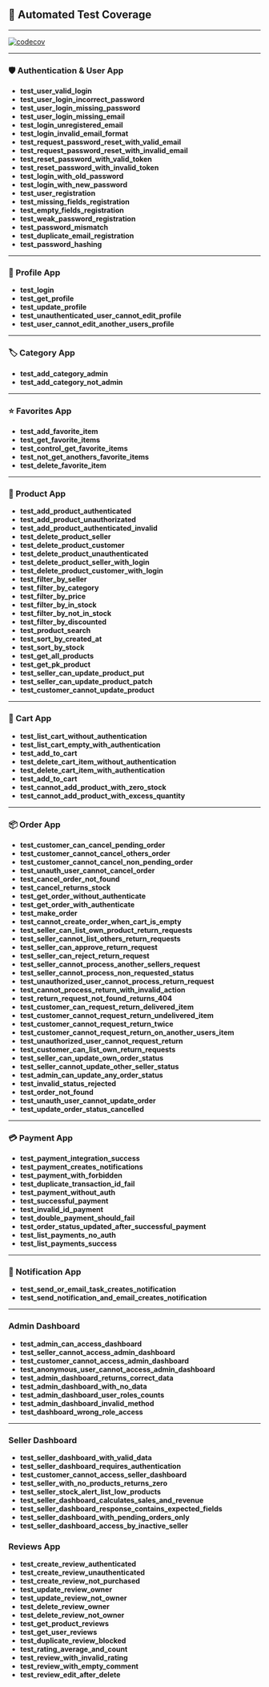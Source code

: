 ## 🧪 Automated Test Coverage

---

[![codecov](https://codecov.io/github/emirhantavus/ecommerce-django-rest-api/graph/badge.svg?token=XJ570NJD0O)](https://app.codecov.io/github/emirhantavus/ecommerce-django-rest-api/tree/main)

---

### 🛡 Authentication & User App

- **test_user_valid_login**
- **test_user_login_incorrect_password**
- **test_user_login_missing_password**
- **test_user_login_missing_email**
- **test_login_unregistered_email**
- **test_login_invalid_email_format**
- **test_request_password_reset_with_valid_email**
- **test_request_password_reset_with_invalid_email**
- **test_reset_password_with_valid_token**
- **test_reset_password_with_invalid_token**
- **test_login_with_old_password**
- **test_login_with_new_password**
- **test_user_registration**
- **test_missing_fields_registration**
- **test_empty_fields_registration**
- **test_weak_password_registration**
- **test_password_mismatch**
- **test_duplicate_email_registration**
- **test_password_hashing**

---

### 👤 Profile App

- **test_login**
- **test_get_profile**
- **test_update_profile**
- **test_unauthenticated_user_cannot_edit_profile**
- **test_user_cannot_edit_another_users_profile**

---

### 🏷️ Category App

- **test_add_category_admin**
- **test_add_category_not_admin**

---

### ⭐ Favorites App

- **test_add_favorite_item**
- **test_get_favorite_items**
- **test_control_get_favorite_items**
- **test_not_get_anothers_favorite_items**
- **test_delete_favorite_item**

---

### 🛒 Product App

- **test_add_product_authenticated**
- **test_add_product_unauthorizated**
- **test_add_product_authenticated_invalid**
- **test_delete_product_seller**
- **test_delete_product_customer**
- **test_delete_product_unauthenticated**
- **test_delete_product_seller_with_login**
- **test_delete_product_customer_with_login**
- **test_filter_by_seller**
- **test_filter_by_category**
- **test_filter_by_price**
- **test_filter_by_in_stock**
- **test_filter_by_not_in_stock**
- **test_filter_by_discounted**
- **test_product_search**
- **test_sort_by_created_at**
- **test_sort_by_stock**
- **test_get_all_products**
- **test_get_pk_product**
- **test_seller_can_update_product_put**
- **test_seller_can_update_product_patch**
- **test_customer_cannot_update_product**

---

### 🛒 Cart App

- **test_list_cart_without_authentication**
- **test_list_cart_empty_with_authentication**
- **test_add_to_cart**
- **test_delete_cart_item_without_authentication**
- **test_delete_cart_item_with_authentication**
- **test_add_to_cart**
- **test_cannot_add_product_with_zero_stock**
- **test_cannot_add_product_with_excess_quantity**

---

### 📦 Order App

- **test_customer_can_cancel_pending_order**
- **test_customer_cannot_cancel_others_order**
- **test_customer_cannot_cancel_non_pending_order**
- **test_unauth_user_cannot_cancel_order**
- **test_cancel_order_not_found**
- **test_cancel_returns_stock**
- **test_get_order_without_authenticate**
- **test_get_order_with_authenticate**
- **test_make_order**
- **test_cannot_create_order_when_cart_is_empty**
- **test_seller_can_list_own_product_return_requests**
- **test_seller_cannot_list_others_return_requests**
- **test_seller_can_approve_return_request**
- **test_seller_can_reject_return_request**
- **test_seller_cannot_process_another_sellers_request**
- **test_seller_cannot_process_non_requested_status**
- **test_unauthorized_user_cannot_process_return_request**
- **test_cannot_process_return_with_invalid_action**
- **test_return_request_not_found_returns_404**
- **test_customer_can_request_return_delivered_item**
- **test_customer_cannot_request_return_undelivered_item**
- **test_customer_cannot_request_return_twice**
- **test_customer_cannot_request_return_on_another_users_item**
- **test_unauthorized_user_cannot_request_return**
- **test_customer_can_list_own_return_requests**
- **test_seller_can_update_own_order_status**
- **test_seller_cannot_update_other_seller_status**
- **test_admin_can_update_any_order_status**
- **test_invalid_status_rejected**
- **test_order_not_found**
- **test_unauth_user_cannot_update_order**
- **test_update_order_status_cancelled**

---

### 💳 Payment App

- **test_payment_integration_success**
- **test_payment_creates_notifications**
- **test_payment_with_forbidden**
- **test_duplicate_transaction_id_fail**
- **test_payment_without_auth**
- **test_successful_payment**
- **test_invalid_id_payment**
- **test_double_payment_should_fail**
- **test_order_status_updated_after_successful_payment**
- **test_list_payments_no_auth**
- **test_list_payments_success**

---

### 🔔 Notification App

- **test_send_or_email_task_creates_notification**
- **test_send_notification_and_email_creates_notification**

---

### Admin Dashboard

- **test_admin_can_access_dashboard**
- **test_seller_cannot_access_admin_dashboard**
- **test_customer_cannot_access_admin_dashboard**
- **test_anonymous_user_cannot_access_admin_dashboard**
- **test_admin_dashboard_returns_correct_data**
- **test_admin_dashboard_with_no_data**
- **test_admin_dashboard_user_roles_counts**
- **test_admin_dashboard_invalid_method**
- **test_dashboard_wrong_role_access**

---

### Seller Dashboard

- **test_seller_dashboard_with_valid_data**
- **test_seller_dashboard_requires_authentication**
- **test_customer_cannot_access_seller_dashboard**
- **test_seller_with_no_products_returns_zero**
- **test_seller_stock_alert_list_low_products**
- **test_seller_dashboard_calculates_sales_and_revenue**
- **test_seller_dashboard_response_contains_expected_fields**
- **test_seller_dashboard_with_pending_orders_only**
- **test_seller_dashboard_access_by_inactive_seller**

### Reviews App

- **test_create_review_authenticated**
- **test_create_review_unauthenticated**
- **test_create_review_not_purchased**
- **test_update_review_owner**
- **test_update_review_not_owner**
- **test_delete_review_owner**
- **test_delete_review_not_owner**
- **test_get_product_reviews**
- **test_get_user_reviews**
- **test_duplicate_review_blocked**
- **test_rating_average_and_count**
- **test_review_with_invalid_rating**
- **test_review_with_empty_comment**
- **test_review_edit_after_delete**